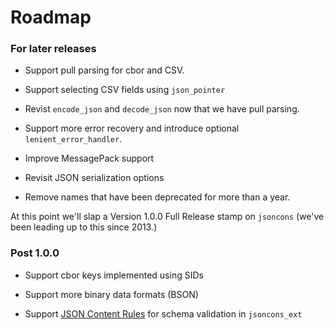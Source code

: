 # Roadmap

### For later releases

- Support pull parsing for cbor and CSV.

- Support selecting CSV fields using `json_pointer`

- Revist `encode_json` and `decode_json` now that we have pull parsing.

- Support more error recovery and introduce optional `lenient_error_handler`.

- Improve MessagePack support

- Revisit JSON serialization options

- Remove names that have been deprecated for more than a year.

At this point we'll slap a Version 1.0.0 Full Release stamp on `jsoncons`
(we've been leading up to this since 2013.)

### Post 1.0.0

- Support cbor keys implemented using SIDs

- Support more binary data formats (BSON)

- Support [JSON Content Rules](https://datatracker.ietf.org/doc/draft-newton-json-content-rules/) for schema validation in `jsoncons_ext`

